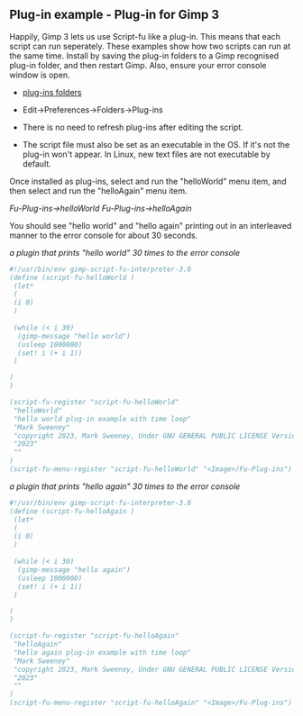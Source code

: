 ## Plug-in example - Plug-in for Gimp 3

Happily, Gimp 3 lets us use Script-fu like a plug-in. This means that each
script can run seperately. These examples show how two scripts can run at the
same time. Install by saving the plug-in folders to a Gimp recognised plug-in 
folder, and then restart Gimp. Also, ensure your error console window is open.
  
* [plug-ins folders](https://github.com/script-fu/script-fu.github.io/blob/main/plug-ins)  
  
* Edit->Preferences->Folders->Plug-ins  
  
* There is no need to refresh plug-ins after editing the script.  
  
* The script file must also be set as an executable in the OS. If it's not the  
  plug-in won't appear. In Linux, new text files are not executable by default.  
  

Once installed as plug-ins, select and run the "helloWorld" menu item, and then
select and run the "helloAgain" menu item.

*Fu-Plug-ins->helloWorld*
*Fu-Plug-ins->helloAgain*
  
You should see "hello world" and "hello again" printing out in an interleaved
manner to the error console for about 30 seconds.


*a plugin that prints "hello world" 30 times to the error console* 

```scheme
#!/usr/bin/env gimp-script-fu-interpreter-3.0
(define (script-fu-helloWorld ) 
 (let*
 (
 (i 0)
 )
 
 (while (< i 30)
  (gimp-message "hello world")
  (usleep 1000000)
  (set! i (+ i 1))
 )

)
)

(script-fu-register "script-fu-helloWorld"
 "helloWorld" 
 "hello world plug-in example with time loop" 
 "Mark Sweeney"
 "copyright 2023, Mark Sweeney, Under GNU GENERAL PUBLIC LICENSE Version 3"
 "2023"
 ""
)
(script-fu-menu-register "script-fu-helloWorld" "<Image>/Fu-Plug-ins")
```
  

*a plugin that prints "hello again" 30 times to the error console*

```scheme
#!/usr/bin/env gimp-script-fu-interpreter-3.0
(define (script-fu-helloAgain ) 
 (let*
 (
 (i 0)
 )
 
 (while (< i 30)
  (gimp-message "hello again")
  (usleep 1000000)
  (set! i (+ i 1))
 )

)
)

(script-fu-register "script-fu-helloAgain"
 "helloAgain" 
 "hello again plug-in example with time loop" 
 "Mark Sweeney"
 "copyright 2023, Mark Sweeney, Under GNU GENERAL PUBLIC LICENSE Version 3"
 "2023"
 ""
)
(script-fu-menu-register "script-fu-helloAgain" "<Image>/Fu-Plug-ins")
```